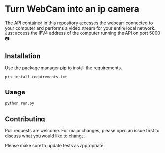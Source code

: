 # Turn WebCam into an ip camera

The API contained in this repository accesses the webcam connected to your computer and performs a video stream for your entire local network. Just access the IPV4 address of the computer running the API on port 5000 📷

## Installation

Use the package manager [pip](https://pip.pypa.io/en/stable/) to install the requirements.

```bash
pip install requirements.txt
```

## Usage

```python
python run.py
```

## Contributing
Pull requests are welcome. For major changes, please open an issue first to discuss what you would like to change.

Please make sure to update tests as appropriate.
